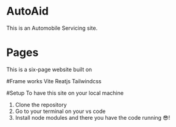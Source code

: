 # AutoAid
This is an Automobile Servicing site.
# Pages
This is a six-page website built on 

#Frame works
Vite Reatjs
Tailwindcss

#Setup
To have this site on your local machine 
1) Clone the repository
2) Go to your terminal on your vs code
3) Install node modules and there you have the code running 😎!
